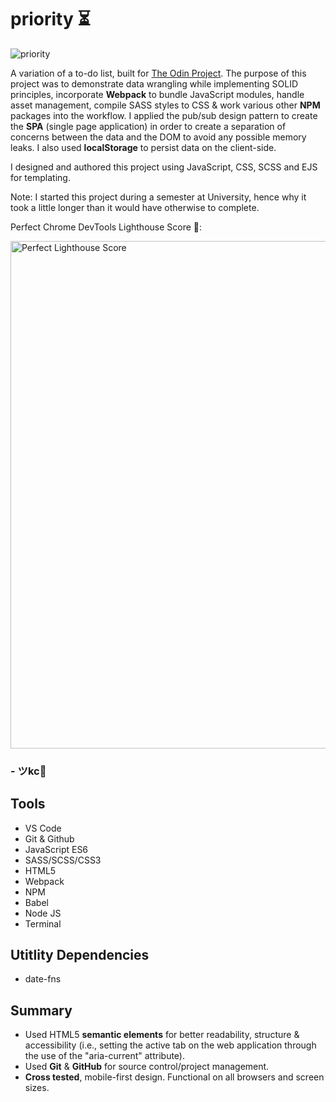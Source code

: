 # priority ⏳

![priority](https://github.com/JohnKeysCloud/priority/assets/90482169/d3d50ce8-7c79-4a52-8655-ca0032e6783c)

A variation of a to-do list, built for <a href="https://www.theodinproject.com/lessons/todo-list" target="_blank">The Odin Project</a>. The purpose of this project was to demonstrate data wrangling while implementing SOLID principles, incorporate **Webpack** to bundle JavaScript modules, handle asset management, compile SASS styles to CSS & work various other **NPM** packages into the workflow. I applied the pub/sub design pattern to create the **SPA** (single page application) in order to create a separation of concerns between the data and the DOM to avoid any possible memory leaks. I also used **localStorage** to persist data on the client-side.

I designed and authored this project using JavaScript, CSS, SCSS and EJS for templating. 

Note: I started this project during a semester at University, hence why it took a little longer than it would have otherwise to complete.

Perfect Chrome DevTools Lighthouse Score 🥹:

<img width="812" alt="Perfect Lighthouse Score" src="https://github.com/JohnKeysCloud/priority/assets/90482169/3ef31084-84ca-4c27-81b0-6f16aa89e92c">

### - ツkc💭

## Tools
* VS Code
* Git & Github
* JavaScript ES6
* SASS/SCSS/CSS3 
* HTML5
* Webpack
* NPM
* Babel
* Node JS
* Terminal

## Utitlity Dependencies
* date-fns

## Summary
* Used HTML5 **semantic elements** for better readability, structure & accessibility (i.e., setting the active tab on the web application through the use of the "aria-current" attribute).
* Used **Git** & **GitHub** for source control/project management. 
* **Cross tested**, mobile-first design. Functional on all browsers and screen sizes.
